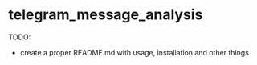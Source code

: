 # telegram_message_analysis

TODO:
* create a proper README.md with usage, installation and other things
